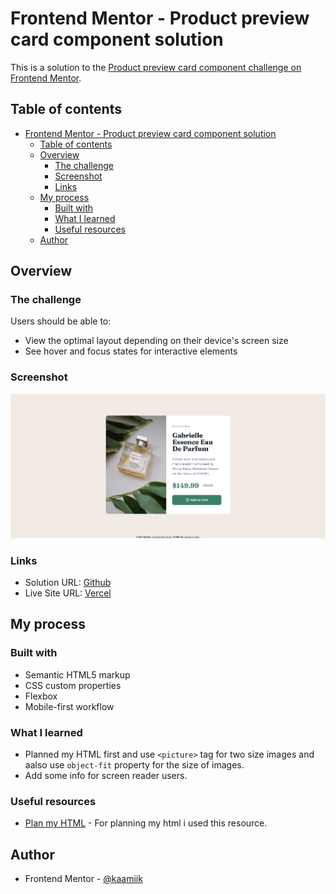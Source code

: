 # Frontend Mentor - Product preview card component solution

This is a solution to the [Product preview card component challenge on Frontend Mentor](https://www.frontendmentor.io/challenges/product-preview-card-component-GO7UmttRfa).

## Table of contents

- [Frontend Mentor - Product preview card component solution](#frontend-mentor---product-preview-card-component-solution)
  - [Table of contents](#table-of-contents)
  - [Overview](#overview)
    - [The challenge](#the-challenge)
    - [Screenshot](#screenshot)
    - [Links](#links)
  - [My process](#my-process)
    - [Built with](#built-with)
    - [What I learned](#what-i-learned)
    - [Useful resources](#useful-resources)
  - [Author](#author)



## Overview

### The challenge

Users should be able to:

- View the optimal layout depending on their device's screen size
- See hover and focus states for interactive elements

### Screenshot

![](./images/screenshot.png)

### Links

- Solution URL: [Github](https://github.com/kaamiik/Product-preview-card)
- Live Site URL: [Vercel](https://product-preview-card-blue.vercel.app/)

## My process

### Built with

- Semantic HTML5 markup
- CSS custom properties
- Flexbox
- Mobile-first workflow

### What I learned

- Planned my HTML first and use `<picture>` tag for two size images and aalso use `object-fit` property for the size of images.
- Add some info for screen reader users.


### Useful resources

- [Plan my HTML](https://fedmentor.dev/posts/html-plan-product-preview/) - For planning my html i used this resource.



## Author
- Frontend Mentor - [@kaamiik](https://www.frontendmentor.io/profile/kaamiik)

